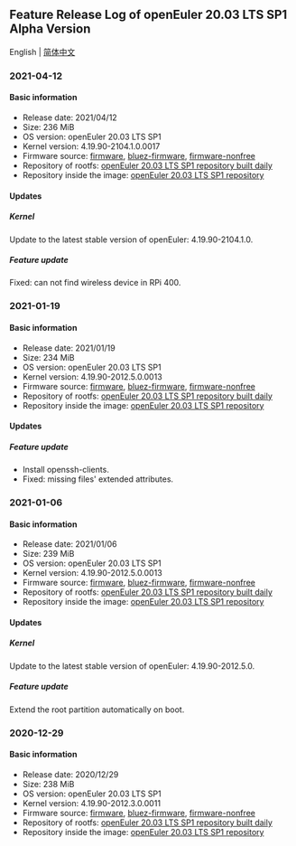 ## Feature Release Log of openEuler 20.03 LTS SP1 Alpha Version

English | [简体中文](./changelog-20.03-LTS-SP1.md)

### 2021-04-12

#### Basic information

- Release date: 2021/04/12
- Size: 236 MiB
- OS version: openEuler 20.03 LTS SP1
- Kernel version: 4.19.90-2104.1.0.0017
- Firmware source: [firmware](https://github.com/raspberrypi/firmware), [bluez-firmware](https://github.com/RPi-Distro/bluez-firmware), [firmware-nonfree](https://github.com/RPi-Distro/firmware-nonfree)
- Repository of rootfs: [openEuler 20.03 LTS SP1 repository built daily](http://119.3.219.20:82/openEuler:/20.03:/LTS:/SP1/standard_aarch64/aarch64/)
- Repository inside the image: [openEuler 20.03 LTS SP1 repository](https://gitee.com/src-openeuler/openEuler-repos/blob/openEuler-20.03-LTS-SP1/generic.repo)

#### Updates

##### Kernel

Update to the latest stable version of openEuler: 4.19.90-2104.1.0.

##### Feature update

Fixed: can not find wireless device in RPi 400.

### 2021-01-19

#### Basic information

- Release date: 2021/01/19
- Size: 234 MiB
- OS version: openEuler 20.03 LTS SP1
- Kernel version: 4.19.90-2012.5.0.0013
- Firmware source: [firmware](https://github.com/raspberrypi/firmware), [bluez-firmware](https://github.com/RPi-Distro/bluez-firmware), [firmware-nonfree](https://github.com/RPi-Distro/firmware-nonfree)
- Repository of rootfs: [openEuler 20.03 LTS SP1 repository built daily](http://119.3.219.20:82/openEuler:/20.03:/LTS:/SP1/standard_aarch64/aarch64/)
- Repository inside the image: [openEuler 20.03 LTS SP1 repository](https://gitee.com/src-openeuler/openEuler-repos/blob/openEuler-20.03-LTS-SP1/generic.repo)

#### Updates

##### Feature update

- Install openssh-clients.
- Fixed: missing files' extended attributes.

### 2021-01-06

#### Basic information

- Release date: 2021/01/06
- Size: 239 MiB
- OS version: openEuler 20.03 LTS SP1
- Kernel version: 4.19.90-2012.5.0.0013
- Firmware source: [firmware](https://github.com/raspberrypi/firmware), [bluez-firmware](https://github.com/RPi-Distro/bluez-firmware), [firmware-nonfree](https://github.com/RPi-Distro/firmware-nonfree)
- Repository of rootfs: [openEuler 20.03 LTS SP1 repository built daily](http://119.3.219.20:82/openEuler:/20.03:/LTS:/SP1/standard_aarch64/aarch64/)
- Repository inside the image: [openEuler 20.03 LTS SP1 repository](https://gitee.com/src-openeuler/openEuler-repos/blob/openEuler-20.03-LTS-SP1/generic.repo)

#### Updates

##### Kernel

Update to the latest stable version of openEuler: 4.19.90-2012.5.0.

##### Feature update

Extend the root partition automatically on boot.

### 2020-12-29

#### Basic information

- Release date: 2020/12/29
- Size: 238 MiB
- OS version: openEuler 20.03 LTS SP1
- Kernel version: 4.19.90-2012.3.0.0011
- Firmware source: [firmware](https://github.com/raspberrypi/firmware), [bluez-firmware](https://github.com/RPi-Distro/bluez-firmware), [firmware-nonfree](https://github.com/RPi-Distro/firmware-nonfree)
- Repository of rootfs: [openEuler 20.03 LTS SP1 repository built daily](http://119.3.219.20:82/openEuler:/20.03:/LTS:/SP1/standard_aarch64/aarch64/)
- Repository inside the image: [openEuler 20.03 LTS SP1 repository](https://gitee.com/src-openeuler/openEuler-repos/blob/openEuler-20.03-LTS-SP1/generic.repo)